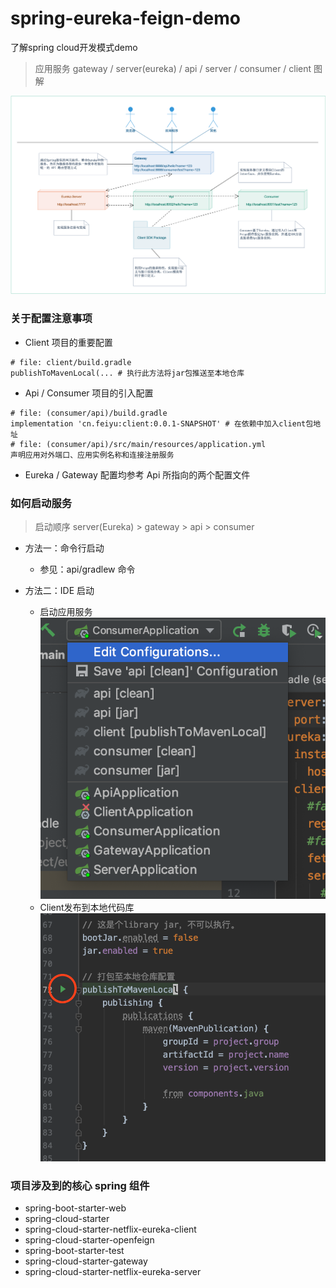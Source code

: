 # spring-eureka-feign-demo
了解spring cloud开发模式demo

> 应用服务 gateway / server(eureka) / api / server / consumer / client 图解

![image](pics/Spring开发框架讲解.png)

### 关于配置注意事项
- Client 项目的重要配置
```
# file: client/build.gradle
publishToMavenLocal(... # 执行此方法将jar包推送至本地仓库
```
- Api / Consumer 项目的引入配置
```
# file: (consumer/api)/build.gradle
implementation 'cn.feiyu:client:0.0.1-SNAPSHOT' # 在依赖中加入client包地址
# file: (consumer/api)/src/main/resources/application.yml
声明应用对外端口、应用实例名称和连接注册服务
```
- Eureka / Gateway 配置均参考 Api 所指向的两个配置文件

### 如何启动服务
> 启动顺序 server(Eureka) > gateway > api > consumer

- 方法一：命令行启动
    * 参见：api/gradlew 命令
    
- 方法二：IDE 启动
    - 启动应用服务
![image](pics/idea执行方法截图.png)
    - Client发布到本地代码库
![image](pics/执行clientPublish截图.png)

### 项目涉及到的核心 spring 组件
- spring-boot-starter-web
- spring-cloud-starter
- spring-cloud-starter-netflix-eureka-client
- spring-cloud-starter-openfeign
- spring-boot-starter-test
- spring-cloud-starter-gateway
- spring-cloud-starter-netflix-eureka-server
